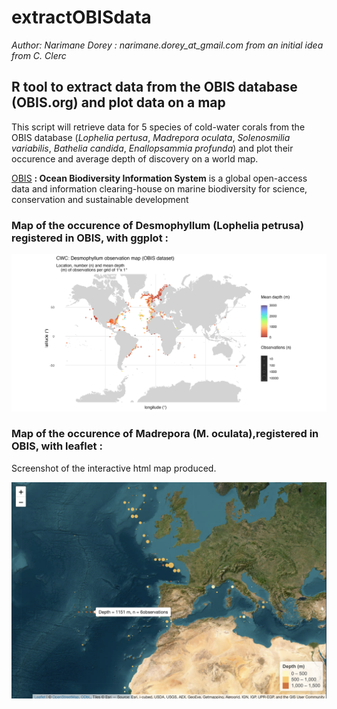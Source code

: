 # extractOBISdata
*Author: Narimane Dorey : narimane.dorey_at_gmail.com from an initial idea from C. Clerc*

## R tool to extract data from the OBIS database (OBIS.org) and plot data on a map

This script will retrieve data for 5 species of cold-water corals from the OBIS database (*Lophelia pertusa*, *Madrepora oculata*, *Solenosmilia variabilis*, *Bathelia candida*, *Enallopsammia profunda*) and plot their occurence and average depth of discovery on a world map.

[OBIS](https://obis.org) **: Ocean Biodiversity Information System** is a global open-access data and information clearing-house on marine biodiversity for science, conservation and sustainable development


### Map of the occurence of Desmophyllum (Lophelia petrusa) registered in OBIS, with ggplot :

![Desmophyllum map](https://github.com/DrUrchin/extractOBISdata/blob/main/Desmophyllumpoints_map.png)

### Map of the occurence of Madrepora (M. oculata),registered in OBIS, with leaflet :
Screenshot of the interactive html map produced.

![Madrepora map](https://github.com/DrUrchin/extractOBISdata/blob/main/Madrepora_leaflet_interactivemap.png)
